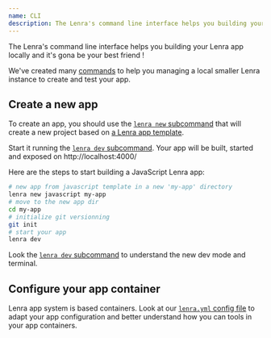 ```yaml
---
name: CLI
description: The Lenra's command line interface helps you building your Lenra app locally and it's gona be your best friend !
---
```


The Lenra's command line interface helps you building your Lenra app locally and it's gona be your best friend !

We've created many [commands](commands/index.md) to help you managing a local smaller Lenra instance to create and test your app.

## Create a new app

To create an app, you should use the [`lenra new` subcommand](commands/new.md) that will create a new project based on [a Lenra app template](https://github.com/orgs/lenra-io/repositories?q=&type=template&language=&sort=stargazers).

Start it running the [`lenra dev` subcommand](commands/dev/index.md).
Your app will be built, started and exposed on http://localhost:4000/

Here are the steps to start building a JavaScript Lenra app:

```bash
# new app from javascript template in a new 'my-app' directory
lenra new javascript my-app
# move to the new app dir
cd my-app
# initialize git versionning
git init
# start your app
lenra dev
```

Look the [`lenra dev` subcommand](commands/dev/index.md) to understand the new dev mode and terminal.

## Configure your app container

Lenra app system is based containers.
Look at our [`lenra.yml` config file](config-file.md) to adapt your app configuration and better understand how you can tools in your app containers.